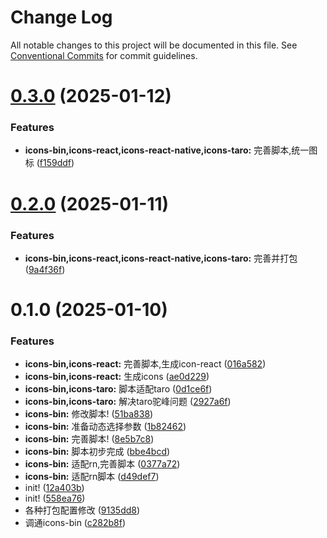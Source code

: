 # Change Log

All notable changes to this project will be documented in this file.
See [Conventional Commits](https://conventionalcommits.org) for commit guidelines.

# [0.3.0](https://github.com/catpawx/icons/compare/@catpawx/icons-bin@0.2.0...@catpawx/icons-bin@0.3.0) (2025-01-12)

### Features

- **icons-bin,icons-react,icons-react-native,icons-taro:** 完善脚本,统一图标 ([f159ddf](https://github.com/catpawx/icons/commit/f159ddf63c49b9c1d25d644d02d999760fe855da))

# [0.2.0](https://github.com/catpawx/icons/compare/@catpawx/icons-bin@0.1.0...@catpawx/icons-bin@0.2.0) (2025-01-11)

### Features

- **icons-bin,icons-react,icons-react-native,icons-taro:** 完善并打包 ([9a4f36f](https://github.com/catpawx/icons/commit/9a4f36fb9eceb86fd5cceba8c6d6e09245e93366))

# 0.1.0 (2025-01-10)

### Features

- **icons-bin,icons-react:** 完善脚本,生成icon-react ([016a582](https://github.com/catpawx/icons/commit/016a5822b7cf409102fdbc8d63ba859032ba88ef))
- **icons-bin,icons-react:** 生成icons ([ae0d229](https://github.com/catpawx/icons/commit/ae0d229a1f92b26696f489be2d399080652c1e92))
- **icons-bin,icons-taro:** 脚本适配taro ([0d1ce6f](https://github.com/catpawx/icons/commit/0d1ce6f8887cd1995947b5548c7eab68e4036de7))
- **icons-bin,icons-taro:** 解决taro驼峰问题 ([2927a6f](https://github.com/catpawx/icons/commit/2927a6fab0daa6203d5b8d167c703cb0f1df3ab4))
- **icons-bin:** 修改脚本! ([51ba838](https://github.com/catpawx/icons/commit/51ba838ff38b856244f1f900a26fe09a8b167186))
- **icons-bin:** 准备动态选择参数 ([1b82462](https://github.com/catpawx/icons/commit/1b824627e604a07044332abee7558999fe7a8c1f))
- **icons-bin:** 完善脚本! ([8e5b7c8](https://github.com/catpawx/icons/commit/8e5b7c83b8cd4d2ae38b2298d970cf00f06b3936))
- **icons-bin:** 脚本初步完成 ([bbe4bcd](https://github.com/catpawx/icons/commit/bbe4bcdceed831c1078b142ac4487f61d7fff62f))
- **icons-bin:** 适配rn,完善脚本 ([0377a72](https://github.com/catpawx/icons/commit/0377a720e2ab80b27e8a5923bc707553ea1b1d75))
- **icons-bin:** 适配rn脚本 ([d49def7](https://github.com/catpawx/icons/commit/d49def7112b5bf53e1d01c4a22144dd5d9109bee))
- init! ([12a403b](https://github.com/catpawx/icons/commit/12a403b953f8c210ce943f4a0d34e0d244e30bdc))
- init! ([558ea76](https://github.com/catpawx/icons/commit/558ea76a25f41827ea56ed3920b02dcecdecef69))
- 各种打包配置修改 ([9135dd8](https://github.com/catpawx/icons/commit/9135dd8832d359a38adaef43e63158961d2eec85))
- 调通icons-bin ([c282b8f](https://github.com/catpawx/icons/commit/c282b8f6f357822903ab2ad306e287d3f21b7b99))

